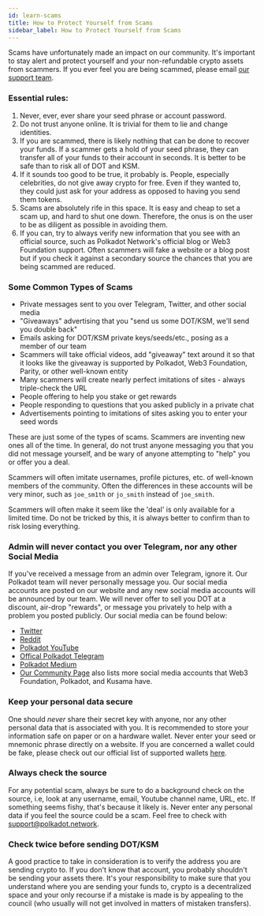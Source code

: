 ```yaml
---
id: learn-scams
title: How to Protect Yourself from Scams
sidebar_label: How to Protect Yourself from Scams
---
```


Scams have unfortunately made an impact on our community. It's important to stay alert and protect
yourself and your non-refundable crypto assets from scammers. If you ever feel you are being
scammed, please email [our support team](mailto:support@web3.foundation).

### Essential rules:

1. Never, ever, ever share your seed phrase or account password.
2. Do not trust anyone online. It is trivial for them to lie and change identities.
3. If you are scammed, there is likely nothing that can be done to recover your funds. If a scammer
   gets a hold of your seed phrase, they can transfer all of your funds to their account in seconds.
   It is better to be safe than to risk all of DOT and KSM.
4. If it sounds too good to be true, it probably is. People, especially celebrities, do not give
   away crypto for free. Even if they wanted to, they could just ask for your address as opposed to
   having you send them tokens.
5. Scams are absolutely rife in this space. It is easy and cheap to set a scam up, and hard to shut
   one down. Therefore, the onus is on the user to be as diligent as possible in avoiding them.
6. If you can, try to always verify new information that you see with an official source, such as
   Polkadot Network's official blog or Web3 Foundation support. Often scammers will fake a website
   or a blog post but if you check it against a secondary source the chances that you are being
   scammed are reduced.

### Some Common Types of Scams

- Private messages sent to you over Telegram, Twitter, and other social media
- "Giveaways" advertising that you "send us some DOT/KSM, we'll send you double back"
- Emails asking for DOT/KSM private keys/seeds/etc., posing as a member of our team
- Scammers will take official videos, add "giveaway" text around it so that it looks like the
  giveaway is supported by Polkadot, Web3 Foundation, Parity, or other well-known entity
- Many scammers will create nearly perfect imitations of sites - always triple-check the URL
- People offering to help you stake or get rewards
- People responding to questions that you asked publicly in a private chat
- Advertisements pointing to imitations of sites asking you to enter your seed words

These are just some of the types of scams. Scammers are inventing new ones all of the time. In
general, do not trust anyone messaging you that you did not message yourself, and be wary of anyone
attempting to "help" you or offer you a deal.

Scammers will often imitate usernames, profile pictures, etc. of well-known members of the
community. Often the differences in these accounts will be very minor, such as `joe_sm1th` or
`jo_smith` instead of `joe_smith`.

Scammers will often make it seem like the 'deal' is only available for a limited time. Do not be
tricked by this, it is always better to confirm than to risk losing everything.

### Admin will never contact you over Telegram, nor any other Social Media

If you've received a message from an admin over Telegram, ignore it. Our Polkadot team will never
personally message you. Our social media accounts are posted on our website and any new social media
accounts will be announced by our team. We will never offer to sell you DOT at a discount, air-drop
"rewards", or message you privately to help with a problem you posted publicly. Our social media can
be found below:

- [Twitter](https://twitter.com/Polkadot)
- [Reddit](https://www.reddit.com/r/dot)
- [Polkadot YouTube](https://www.youtube.com/channel/UCB7PbjuZLEba_znc7mEGNgw)
- [Offical Polkadot Telegram](https://t.me/polkadotofficial)
- [Polkadot Medium](https://medium.com/polkadot-network)
- [Our Community Page](community) also lists more social media accounts that Web3 Foundation,
  Polkadot, and Kusama have.

### Keep your personal data secure

One should _never_ share their secret key with anyone, nor any other personal data that is
associated with you. It is recommended to store your information safe on paper or on a hardware
wallet. Never enter your seed or mnemonic phrase directly on a website. If you are concerned a
wallet could be fake, please check out our official list of supported wallets [here](build-wallets).

### Always check the source

For any potential scam, always be sure to do a background check on the source, i.e, look at any
username, email, Youtube channel name, URL, etc. If something seems fishy, that's because it likely
is. Never enter any personal data if you feel the source could be a scam. Feel free to check with
[support@polkadot.network](mailto:support@web3.foundation).

### Check twice before sending DOT/KSM

A good practice to take in consideration is to verify the address you are sending crypto to. If you
don't know that account, you probably shouldn't be sending your assets there. It's your
responsibility to make sure that you understand where you are sending your funds to, crypto is a
decentralized space and your only recourse if a mistake is made is by appealing to the council (who
usually will not get involved in matters of mistaken transfers).
